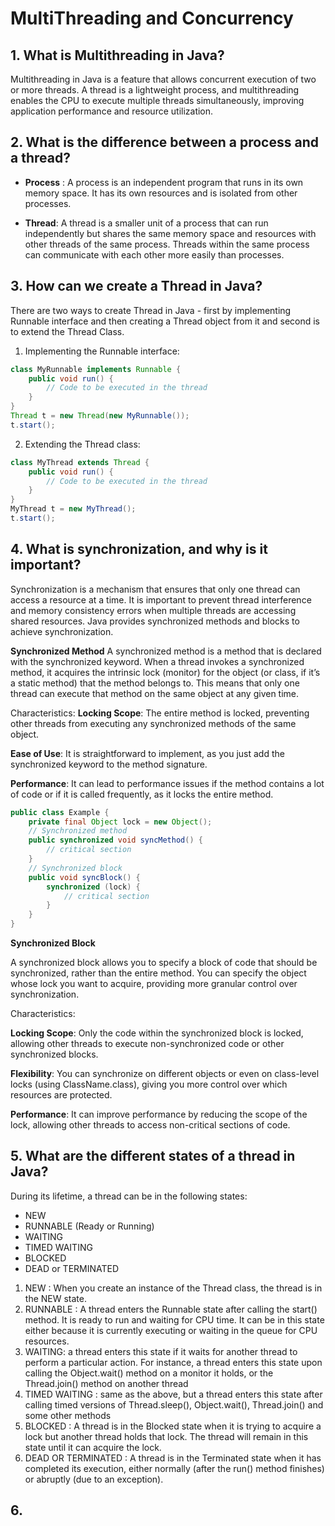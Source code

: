 # MultiThreading and Concurrency

## 1. What is Multithreading in Java?
Multithreading in Java is a feature that allows concurrent execution of two or more threads. A thread is a lightweight process, and multithreading enables the CPU to execute multiple threads simultaneously, improving application performance and resource utilization.

## 2. What is the difference between a process and a thread?

* **Process** : A process is an independent program that runs in its own memory space. It has its own resources and is isolated from other processes.

* **Thread**: A thread is a smaller unit of a process that can run independently but shares the same memory space and resources with other threads of the same process. Threads within the same process can communicate with each other more easily than processes.

## 3. How can we create a Thread in Java?
There are two ways to create Thread in Java - first by implementing Runnable interface and then creating a Thread object from it and second is to extend the Thread Class. 

1. Implementing the Runnable interface:

```java
class MyRunnable implements Runnable {
    public void run() {
        // Code to be executed in the thread
    }
}
Thread t = new Thread(new MyRunnable());
t.start();
```

2. Extending the Thread class:

```java
class MyThread extends Thread {
    public void run() {
        // Code to be executed in the thread
    }
}
MyThread t = new MyThread();
t.start();
```

## 4. What is synchronization, and why is it important?
Synchronization is a mechanism that ensures that only one thread can access a resource at a time. It is important to prevent thread interference and memory consistency errors when multiple threads are accessing shared resources. Java provides synchronized methods and blocks to achieve synchronization.

**Synchronized Method**
A synchronized method is a method that is declared with the synchronized keyword. When a thread invokes a synchronized method, it acquires the intrinsic lock (monitor) for the object (or class, if it’s a static method) that the method belongs to. This means that only one thread can execute that method on the same object at any given time.

Characteristics:
**Locking Scope**: The entire method is locked, preventing other threads from executing any synchronized methods of the same object.

**Ease of Use**: It is straightforward to implement, as you just add the synchronized keyword to the method signature.

**Performance**: It can lead to performance issues if the method contains a lot of code or if it is called frequently, as it locks the entire method.
```java
public class Example {
    private final Object lock = new Object();
    // Synchronized method
    public synchronized void syncMethod() {
        // critical section
    }
    // Synchronized block
    public void syncBlock() {
        synchronized (lock) {
            // critical section
        }
    }
}

```


**Synchronized Block**

A synchronized block allows you to specify a block of code that should be synchronized, rather than the entire method. You can specify the object whose lock you want to acquire, providing more granular control over synchronization.

Characteristics:

**Locking Scope**: Only the code within the synchronized block is locked, allowing other threads to execute non-synchronized code or other synchronized blocks.

**Flexibility**: You can synchronize on different objects or even on class-level locks (using ClassName.class), giving you more control over which resources are protected.

**Performance**: It can improve performance by reducing the scope of the lock, allowing other threads to access non-critical sections of code.

## 5. What are the different states of a thread in Java?

During its lifetime, a thread can be in the following states:

- NEW
- RUNNABLE (Ready or Running)
- WAITING
- TIMED WAITING
- BLOCKED
- DEAD or TERMINATED

1. NEW : When you create an instance of the Thread class, the thread is in the NEW state.
2. RUNNABLE :  A thread enters the Runnable state after calling the start() method. It is ready to run and waiting for CPU time. It can be in this state either because it is currently executing or waiting in the queue for CPU resources.
3. WAITING: a thread enters this state if it waits for another thread to perform a particular action. For instance, a thread enters this state upon calling the Object.wait() method on a monitor it holds, or the Thread.join() method on another thread
4. TIMED WAITING :  same as the above, but a thread enters this state after calling timed versions of Thread.sleep(), Object.wait(), Thread.join() and some other methods
5. BLOCKED :  A thread is in the Blocked state when it is trying to acquire a lock but another thread holds that lock. The thread will remain in this state until it can acquire the lock.
6. DEAD OR TERMINATED : A thread is in the Terminated state when it has completed its execution, either normally (after the run() method finishes) or abruptly (due to an exception).

## 6. 
